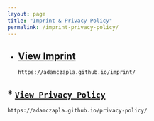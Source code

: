 ```yaml
---
layout: page
title: "Imprint & Privacy Policy"
permalink: /imprint-privacy-policy/
---
```


* ## [View Imprint](https://adamczapla.github.io/imprint/ "Imprint")

  ```
  https://adamczapla.github.io/imprint/
  ```

## * [`View Privacy Policy`](https://adamczapla.github.io/privacy-policy/ "Privacy Policy")

  ```
  https://adamczapla.github.io/privacy-policy/
  ```

